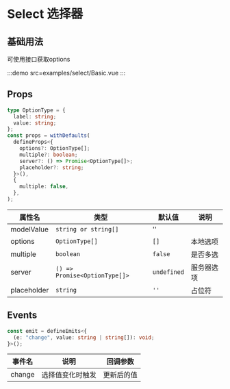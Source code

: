 # Select 选择器

## 基础用法

可使用接口获取options

:::demo src=examples/select/Basic.vue
:::

## Props

```ts
type OptionType = {
  label: string;
  value: string;
};
const props = withDefaults(
  defineProps<{
    options?: OptionType[];
    multiple?: boolean;
    server?: () => Promise<OptionType[]>;
    placeholder?: string;
  }>(),
  {
    multiple: false,
  },
);
```

| 属性名      | 类型                          | 默认值      | 说明       |
| ----------- | ----------------------------- | ----------- | ---------- |
| modelValue  | `string or string[]`          | ''          |            |
| options     | `OptionType[]`                | `[]`        | 本地选项   |
| multiple    | `boolean`                     | `false`     | 是否多选   |
| server      | `() => Promise<OptionType[]>` | `undefined` | 服务器选项 |
| placeholder | `string`                      | `''`        | 占位符     |

## Events

```ts
const emit = defineEmits<{
  (e: "change", value: string | string[]): void;
}>();
```

| 事件名 | 说明             | 回调参数   |
| ------ | ---------------- | ---------- |
| change | 选择值变化时触发 | 更新后的值 |
